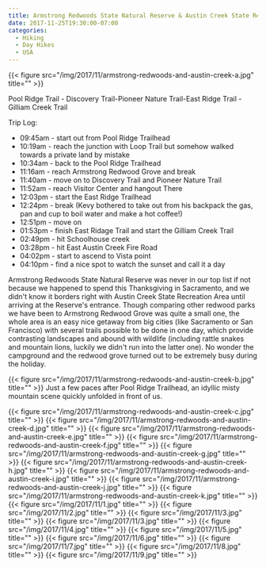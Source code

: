 ```yaml
---
title: Armstrong Redwoods State Natural Reserve & Austin Creek State Recreation Area
date: 2017-11-25T19:30:00-07:00
categories:
  - Hiking
  - Day Hikes
  - USA
---
```



{{< figure src="/img/2017/11/armstrong-redwoods-and-austin-creek-a.jpg" title="" >}}

<p>
<p>

Pool Ridge Trail - Discovery Trail-Pioneer Nature Trail-East Ridge Trail - Gilliam Creek Trail

Trip Log:

* 09:45am - start out from Pool Ridge Trailhead
* 10:19am - reach the junction with Loop Trail but somehow walked towards a private land by mistake
* 10:34am - back to the Pool Ridge Trailhead
* 11:16am - reach Armstrong Redwood Grove and break
* 11:40am - move on to Discovery Trail and Pioneer Nature Trail
* 11:52am - reach Visitor Center and hangout There
* 12:03pm - start the East Ridge Trailhead
* 12:24pm - break (Kevy bothered to take out from his backpack the gas, pan and cup to boil water and make a hot coffee!)
* 12:51pm - move on
* 01:53pm - finish East Ridage Trail and start the Gilliam Creek Trail
* 02:49pm - hit Schoolhouse creek
* 03:28pm - hit East Austin Creek Fire Road
* 04:02pm - start to ascend to Vista point
* 04:10pm - find a nice spot to watch the sunset and call it a day

<!--more-->

Armstrong Redwoods State Natural Reserve was never in our top list if not because we happened to spend this Thanksgiving in Sacramento, and we didn't know it borders right with Austin Creek State Recreation Area until arriving at the Reserve's entrance. Though comparing other redwood parks we have been to Armstrong Redwood Grove was quite a small one, the whole area is an easy nice getaway from big cities (like Sacramento or San Francisco) with several trails possible to be done in one day, which provide contrasting landscapes and abound with wildlife (including rattle snakes and mountain lions, luckily we didn't run into the latter one). No wonder the campground and the redwood grove turned out to be extremely busy during the holiday.

{{< figure src="/img/2017/11/armstrong-redwoods-and-austin-creek-b.jpg" title="" >}}
Just a few paces after Pool Ridge Trailhead, an idyllic misty mountain scene quickly unfolded in front of us. 

{{< figure src="/img/2017/11/armstrong-redwoods-and-austin-creek-c.jpg" title="" >}}
{{< figure src="/img/2017/11/armstrong-redwoods-and-austin-creek-d.jpg" title="" >}}
{{< figure src="/img/2017/11/armstrong-redwoods-and-austin-creek-e.jpg" title="" >}}
{{< figure src="/img/2017/11/armstrong-redwoods-and-austin-creek-f.jpg" title="" >}}
{{< figure src="/img/2017/11/armstrong-redwoods-and-austin-creek-g.jpg" title="" >}}
{{< figure src="/img/2017/11/armstrong-redwoods-and-austin-creek-h.jpg" title="" >}}
{{< figure src="/img/2017/11/armstrong-redwoods-and-austin-creek-i.jpg" title="" >}}
{{< figure src="/img/2017/11/armstrong-redwoods-and-austin-creek-j.jpg" title="" >}}
{{< figure src="/img/2017/11/armstrong-redwoods-and-austin-creek-k.jpg" title="" >}}
{{< figure src="/img/2017/11/1.jpg" title="" >}}
{{< figure src="/img/2017/11/2.jpg" title="" >}}
{{< figure src="/img/2017/11/3.jpg" title="" >}}
{{< figure src="/img/2017/11/3.jpg" title="" >}}
{{< figure src="/img/2017/11/4.jpg" title="" >}}
{{< figure src="/img/2017/11/5.jpg" title="" >}}
{{< figure src="/img/2017/11/6.jpg" title="" >}}
{{< figure src="/img/2017/11/7.jpg" title="" >}}
{{< figure src="/img/2017/11/8.jpg" title="" >}}
{{< figure src="/img/2017/11/9.jpg" title="" >}}
